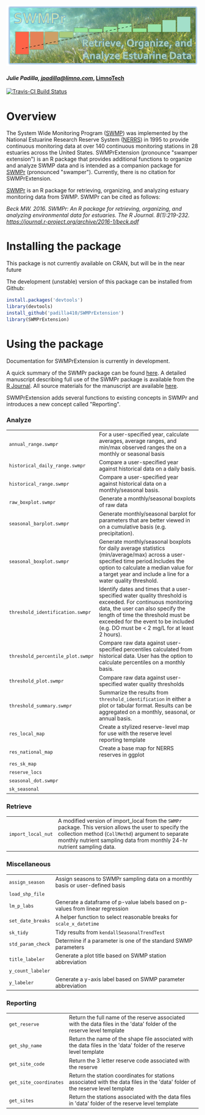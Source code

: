 
![](swmpr_logo.png)
#### *Julie Padilla, jpadilla@limno.com*, [LimnoTech](www.limno.com)

[![Travis-CI Build Status](https://travis-ci.org/padilla410/SWMPrExtension.svg?branch=master)](https://travis-ci.org/padilla410/SWMPrExtension)

<!-- README.md is generated from README.Rmd. Please edit that file -->



# Overview 

The System Wide Monitoring Program ([SWMP](http://nerrs.noaa.gov/RCDefault.aspx?ID=18)) was implemented by the National Estuarine Research Reserve System ([NERRS](http://nerrs.noaa.gov/)) in 1995 to provide continuous monitoring data at over 140 continuous monitoring stations in 28 estuaries across the United States.  SWMPrExtension (pronounce "swamper extension") is an R package that provides additional functions to organize and analyze SWMP data and is intended as a companion package for [SWMPr](https://github.com/fawda123/SWMPr) (pronounced "swamper"). Currently, there is no citation for SWMPrExtension.

[SWMPr](https://github.com/fawda123/SWMPr) is an R package for retrieving, organizing, and analyzing estuary monitoring data from SWMP. SWMPr can be cited as follows:

*Beck MW. 2016. SWMPr: An R package for retrieving, organizing, and analyzing environmental data for estuaries.  The R Journal. 8(1):219-232. https://journal.r-project.org/archive/2016-1/beck.pdf*

# Installing the package

This package is not currently available on CRAN, but will be in the near future

The development (unstable) version of this package can be installed from Github:


```r
install.packages('devtools')
library(devtools)
install_github('padilla410/SWMPrExtension')
library(SWMPrExtension)
```

# Using the package

Documentation for SWMPrExtension is currently in development.

A quick summary of the SWMPr package can be found [here](https://github.com/fawda123/SWMPr). A detailed manuscript describing full use of the SWMPr package is available from the [R Journal](https://journal.r-project.org/archive/accepted/beck.pdf). All source materials for the manuscript are available [here](https://github.com/fawda123/swmpr_manu).

SWMPrExtension adds several functions to existing concepts in SWMPr and introduces a new concept called "Reporting".

<h3>Analyze</h3>
<table>
<tr><td><code>annual_range.swmpr</code></td><td>For a user-specified year, calculate averages, average ranges, and min/max observed ranges the on a monthly or seasonal basis</td></tr>
<tr><td><code>historical_daily_range.swmpr</code></td><td>Compare a user-specified year against historical data on a daily basis.</td></tr>
<tr><td><code>historical_range.swmpr</code></td><td>Compare a user-specified year against historical data on a monthly/seasonal basis.</td></tr>
<tr><td><code>raw_boxplot.swmpr</code></td><td>Generate a monthly/seasonal boxplots of raw data</td></tr>
<tr><td><code>seasonal_barplot.swmpr</code></td><td>Generate monthly/seasonal barplot for parameters that are better viewed in on a cumulative basis (e.g. precipitation).</td></tr>
<tr><td><code>seasonal_boxplot.swmpr</code></td><td>Generate monthly/seasonal boxplots for daily average statistics (min/average/max) across a user-specified time period.Includes the option to calculate a median value for a target year and include a line for a water quality threshold.</td></tr>
<tr><td><code>threshold_identification.swmpr</code></td><td>Identify dates and times that a user-specified water quality threshold is exceeded. For continuous monitoring data, the user can also specify the length of time the threshold must be exceeded for the event to be included (e.g. DO must be < 2 mg/L for at least 2 hours).</td></tr>
<tr><td><code>threshold_percentile_plot.swmpr</code></td><td>Compare raw data against user-specified percentiles calculated from historical data. User has the option to calculate percentiles on a monthly basis.</td></tr>
<tr><td><code>threshold_plot.swmpr</code></td><td>Compare raw data against user-specified water quality thresholds</td></tr>
<tr><td><code>threshold_summary.swmpr</code></td><td>Summarize the results from <code>threshold_identification</code> in either a plot or tabular format. Results can be aggregated on a monthly, seasonal, or annual basis.</td></tr>
<tr><td><code>res_local_map</code></td><td>Create a stylized reserve-level map for use with the reserve level reporting template</td></tr>
<tr><td><code>res_national_map</code></td><td>Create a base map for NERRS reserves in ggplot</td></tr>
<tr><td><code>res_sk_map</code></td><td></td></tr>
<tr><td><code>reserve_locs</code></td><td></td></tr>
<tr><td><code>seasonal_dot.swmpr</code></td><td></td></tr>
<tr><td><code>sk_seasonal</code></td><td></td></tr>
</table>

<h3>Retrieve</h3>
<table>
<tr><td><code>import_local_nut</code></td><td>A modified version of import_local from the <code>SWMPr</code> package. This version allows the user to specify the collection method (<code>CollMethd</code>) argument to separate monthly nutrient sampling data from monthly 24-hr nutrient sampling data.</td></tr>
</table>

<h3>Miscellaneous</h3>
<table>
<tr><td><code>assign_season</code></td><td>Assign seasons to SWMPr sampling data on a monthly basis or user-defined basis</td></tr>
<tr><td><code>load_shp_file</code></td><td></td></tr>
<tr><td><code>lm_p_labs</code></td><td>Generate a dataframe of p-value labels based on p-values from linear regression</td></tr>
<tr><td><code>set_date_breaks</code></td><td>A helper function to select reasonable breaks for <code>scale_x_datetime</code></td></tr>
<tr><td><code>sk_tidy</code></td><td>Tidy results from <code>kendallSeasonalTrendTest</code></td></tr>
<tr><td><code>std_param_check</code></td><td>Determine if a parameter is one of the standard SWMP parameters</td></tr>
<tr><td><code>title_labeler</code></td><td>Generate a plot title based on SWMP station abbreviation</td></tr>
<tr><td><code>y_count_labeler</code></td><td></td></tr>
<tr><td><code>y_labeler</code></td><td>Generate a y-axis label based on SWMP parameter abbreviation</td></tr>
</table>

<h3>Reporting</h3>
<table>
<tr><td><code>get_reserve</code></td><td>Return the full name of the reserve associated with the data files in the 'data' folder of the reserve level template</td></tr>
<tr><td><code>get_shp_name</code></td><td>Return the name of the shape file associated with the data files in the 'data' folder of the reserve level template</td></tr>
<tr><td><code>get_site_code</code></td><td>Return the 3 letter reserve code associated with the reserve</td></tr>
<tr><td><code>get_site_coordinates</code></td><td>Return the station coordinates for stations associated with the data files in the 'data' folder of the reserve level template</td></tr>
<tr><td><code>get_sites</code></td><td>Return the stations associated with the data files in 'data' folder of the reserve level template</td></tr>
</table>
